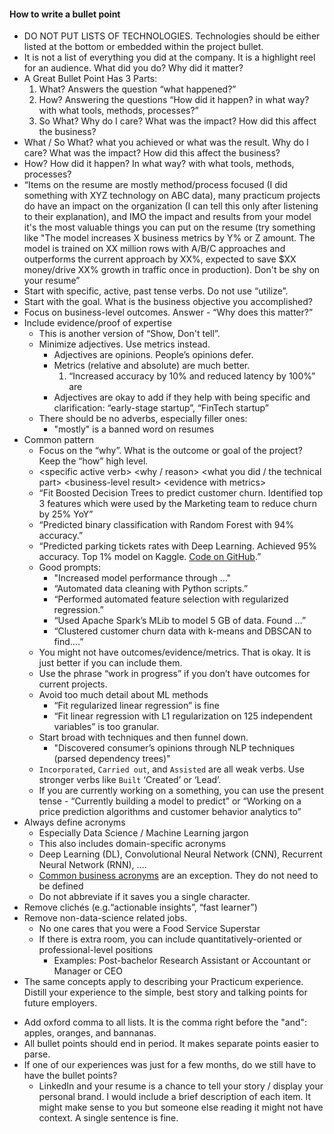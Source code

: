 #### How to write a bullet point 

*   DO NOT PUT LISTS OF TECHNOLOGIES. Technologies should be either listed at the bottom or embedded within the project bullet. 
*   It is not a list of everything you did at the company. It is a highlight reel for an audience. What did you do? Why did it matter?
*   A Great Bullet Point Has 3 Parts:
    1. What? Answers the question “what happened?”
    2. How? Answering the questions “How did it happen? in what way? with what tools, methods, processes?”
    3. So What? Why do I care? What was the impact? How did this affect the business?
*   What / So What? what you achieved or what was the result. Why do I care? What was the impact? How did this affect the business?
*   How? How did it happen? In what way? with what tools, methods, processes?
*   “Items on the resume are mostly method/process focused (I did something with XYZ technology on ABC data), many practicum projects do have an impact on the organization (I can tell this only after listening to their explanation), and IMO the impact and results from your model it's the most valuable things you can put on the resume (try something like "The model increases X business metrics by Y% or Z amount. The model is trained on XX million rows with A/B/C approaches and outperforms the current approach by XX%, expected to save $XX money/drive XX% growth in traffic once in production). Don't be shy on your resume”
*   Start with specific, active, past tense verbs. Do not use “utilize”. 
*   Start with the goal. What is the business objective you accomplished?
*   Focus on business-level outcomes. Answer - “Why does this matter?”
*   Include evidence/proof of expertise
    *   This is another version of  “Show, Don't tell”.
    *   Minimize adjectives. Use metrics instead. 
        *   Adjectives are opinions. People’s opinions defer.
        *   Metrics (relative and absolute) are much better. 
            1. “Increased accuracy by 10% and reduced latency by 100%” are 
        *   Adjectives are okay to add if they help with being specific and clarification: “early-stage startup”, “FinTech startup”
    *   There should be no adverbs, especially filler ones:
        *    "mostly" is a banned word on resumes
*   Common pattern
    *   Focus on the “why”. What is the outcome or goal of the project? Keep the “how” high level.
    *   &lt;specific active verb> &lt;why / reason> &lt;what you did / the technical part> &lt;business-level result> &lt;evidence with metrics>
    *   “Fit Boosted Decision Trees to predict customer churn. Identified top 3 features which were used by the Marketing team to reduce churn by 25% YoY”
    *   “Predicted binary classification with Random Forest with 94% accuracy.”
    *   “Predicted parking tickets rates with Deep Learning. Achieved 95% accuracy. Top 1% model on Kaggle. [Code on GitHub](https://github.com/brianspiering/smart-cards).” 
    *   Good prompts:
        *   "Increased model performance through …"
        *   “Automated data cleaning with Python scripts.” 
        *   “Performed automated feature selection with regularized regression.”
        *   “Used Apache Spark’s MLib to model 5 GB of data. Found …”
        *   “Clustered customer churn data with k-means and DBSCAN to find….”
    *   You might not have outcomes/evidence/metrics. That is okay. It is just better if you can include them.
    *   Use the phrase “work in progress” if you don’t have outcomes for current projects.
    *   Avoid too much detail about ML methods
        *   “Fit regularized linear regression” is fine
        *   “Fit linear regression with L1 regularization on 125 independent variables” is too granular.
    *   Start broad with techniques and then funnel down.
        *   "Discovered consumer’s opinions through NLP techniques (parsed dependency trees)"
    *    `Incorporated`, `Carried out`, and `Assisted` are all weak verbs. Use stronger verbs like `Built` ‘Created’ or ‘Lead’.
    *   If you are currently working on a something, you can use the present tense - “Currently building a model to predict” or “Working on a price prediction algorithms and customer behavior analytics to”
*   Always define acronyms
    *   Especially Data Science / Machine Learning jargon
    *   This also includes domain-specific acronyms
    *   Deep Learning (DL), Convolutional Neural Network (CNN), Recurrent Neural Network (RNN), ….
    *   [Common business acronyms](https://www.themuse.com/advice/your-ultimate-cheat-sheet-to-deciphering-the-123-most-common-business-acronyms) are an exception. They do not need to be defined
    *   Do not abbreviate if it saves you a single character.
*   Remove clichés (e.g.“actionable insights”, “fast learner”)
*   Remove non-data-science related jobs.
    *   No one cares that you were a Food Service Superstar
    *   If there is extra room, you can include quantitatively-oriented or professional-level positions
        *   Examples: Post-bachelor Research Assistant or Accountant or Manager or CEO
*   The same concepts apply to describing your Practicum experience. Distill your experience to the simple, best story and talking points for future employers.
- Add oxford comma to all lists. It is the comma right before the "and": apples, oranges, and bannanas.
- All bullet points should end in period. It makes separate points easier to parse.
- If one of our experiences was just for a few months, do we still have to have the bullet points?
    - LinkedIn and your resume is a chance to tell your story / display your personal brand. I would include a brief description of each item. It might make sense to you but someone else reading it might not have context. A single sentence is fine.
